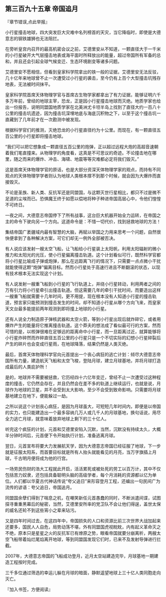## 第三百九十五章 帝国追月
『章节错误,点此举报』

小行星撞击地球，四大突发巨大灾难中名列榜首的天灾，当它降临时，即使是大德意志的钢铁雄狮也无法阻拦。

在旁听皇宫内召开的最高机密会议之前，艾德里安从不知道，一颗直径大于一千米的小行星破开大气层撞击地表或海平面时所释放出的能量，超过帝国所有军备的总和，并且还会引起全球气候变迁、生态环境剧变等诸多问题。

艾德里安不愿相信，但看到皇家科学院拿出的铁一般的证据，艾德里安无法反驳，几十亿年来地球曾不止一次遭受过小行星的袭击，至今仍有上百个大型撞击坑残存地表，无法被时间抹平。

皇家科学院首席天体物理学官与首席古生物学家都拿出了有力证据，能够证明六千多万年前，曾经的地球主宰，恐龙，正是因小行星撞击地球而灭绝。地质学家也给出一份报告，说明同盟国地质学家在北美洲尤卡坦半岛上找到了直径大约一百八十公里的撞击坑遗迹，因为撞击坑深埋地底与海底沉积物之下，以至于这个撞击坑一直藏到了几年前才在一次勘测中被发现。

根据科学官们的推测，灭绝恐龙的小行星直径约为十公里。而现在，有一颗直径五百公里的小行星即将撞击地球。

“我们可以把它想象成一颗直径五百公里的炮弹，正以超过远程大炮的高超音速朝着我们笔直撞来。从物理学的角度看，这真是不可思议的奇迹。不论撞击地在哪里，随之而来的爆炸、冲击、海啸、地震等等灾难都必定将我们毁灭。”

这是首席天体物理学官的原话，也是大部分资深天体物理学家的观点，而持有不同观点的天体物理学学者则认为地球人类根本撑不到那个时候，就会因为大爆炸而直接毁灭。

不论是圣族、新人类、反抗军还是同盟国，与这颗灭世行星相比，都只不过是微不足道的尘埃而已。恐惧魔王终于如愿以偿地将种子种进帝国高层心中，令他们惶惶不可终日。

一夜之间，大德意志帝国停下了所有战事，这台巨大机器开始全力运转，在帝国之主的命令下驶向另一个方向。这道命令是：不惜一切代价，找到拯救地球的方法！

集结帝国广袤疆域内最有智慧的大脑，再赋以举国之力用来思考一个问题，自然很快便拿到了各种解决方案，可它们却无一例外全部被否决。

有人说应该发射一艘太空飞船，让飞船给小行星装上太阳帆，利用太阳辐射的微小推力和太阳光的光压，使小行星偏离撞击轨道。这个计划看似可行，既然科学官都将小行星比喻成子弹或炮弹，那么在远距离飞行的情况下，只需要一点点微小干扰就能使得这颗“炮弹”偏离目标。然而小行星处于高速行进且不断翻滚的状态，以现有技术根本无法实现这个计划。

有人说发射一艘重飞船到小行星的飞行轨道上，并绕小行星转动，利用两者之间的万有引力将小行星牵引出撞击轨道。但这需要几年的牵引干扰时间，而要造出这样一艘重飞船就需要十几年时间，更不用提，现在根本没有人知道小行星的撞击轨道，预言家只能预测到撞击发生的时间，却不知道小行星从哪个方向飞来，而皇家天文台最多能提前两年观测到即将撞上地球的小行星。

还有人说全力制造原子弹核武器和太空火箭，等到小行星出现后就炸碎它，或者用爆炸产生的能量将它推离撞击轨道。这个莽夫的想法成了看似最可行的方案，然而可惜的是，以核弹很难在足够远的距离命中小行星，而一旦距离过近，就算能够将小行星炸碎然而炸碎直径五百公里的小行星只是一个不切实际的幻想小行星碎裂后产生的碎片也会变成行星雨，在地球降落，结果仍然是人类灭绝。

最后，首席天体物理科学官向元首提出一个丧心病狂的逃亡计划：倾尽大德意志帝国所有力量，建造航天飞船和太空飞梭，登陆月球，建立月球基地，并将月球打造成最后的人类庇护所！

是的，地球并不需要被拯救，它历经四十六亿年变迁，曾经不止一次遭受过这种程度的撞击，它仍然会存在，并且仍然会在差不多的轨道上继续运行，也就是说，月球作为地球的卫星，并不会受到太大影响，至少不会受到致命影响。只需要将月球基地建立在地下，便能躲过一劫。

之所以说这个计划丧心病狂，是因为月球虽大，可短短几年时间内，即便是以帝国的实力，也只能建造出一个最多容纳几万人或几千人的月球基地，换句话说，用尽全力逃亡月球，就意味着放弃地球上剩下的三十亿人。

听完这个疯狂的计划，元首和艾德里安陷入沉默，当然，沉默没有持续太久，大概半分钟时间后，元首便下令开始执行计划，准备逃离月球。

翌日，元首宣布将要大力发展航天学，因为大德意志帝国已经征服了地球，下一步就是征服太阳系，而首要目标就是所有人抬头就能看见的月亮，当万字旗插上月球，千古明月便将成为他的行宫。

一场劳民伤财的浩大工程就此开启，活活累死或被处死的劳工以百万计，其中不仅包括苦力奴隶，还包括具备聪明头脑的高级学者，每个月消耗的资源都以亿为单位。人们都以华夏古代神话传说“夸父追日”来形容登月工程，还编出一句民间广为流传的谚语：夸父追日，帝国追月。

同盟国余孽们得到了喘息之机，在嘲笑新任元首愚蠢的同时，不断派遣间谍，试图探寻重重黑幕后的秘密，当然，艾德里安所率的党卫队不会让他们得逞，盖世太保的威名还轮不到这些宵小之辈来玷污。

又是四年时间过去，在这四年中，帝国损失的人口和资源比前三次世界大战加起来还要多，国民人人自危，局势动荡不堪，外有同盟国虎视眈眈，内有起义革命灭之不绝，原本只是星星之火的反抗军已有燎原之势，眼看帝国就要分崩离析，两艘太空飞船带着灿烂尾焰离开地球，等到同盟国发现它们时，已来不及发射导弹进行拦截。

2007年，大德意志帝国的飞船成功登月，近月太空站建造完毕，月球基地一期建造工程按时完成。

三千多位通过筛选的幸运儿躲在月球的暗面，静默遥望地球上三十亿人类同胞走向灭亡。

『加入书签，方便阅读』

